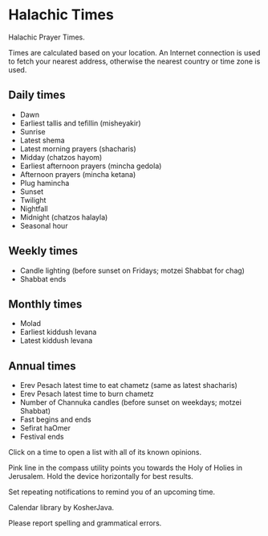 # Halachic Times
Halachic Prayer Times.

Times are calculated based on your location. An Internet connection is used to fetch your nearest address, otherwise the nearest country or time zone is used.

## Daily times
* Dawn
* Earliest tallis and tefillin (misheyakir)
* Sunrise
* Latest shema
* Latest morning prayers (shacharis)
* Midday (chatzos hayom)
* Earliest afternoon prayers (mincha gedola)
* Afternoon prayers (mincha ketana)
* Plug hamincha
* Sunset
* Twilight
* Nightfall
* Midnight (chatzos halayla)
* Seasonal hour

## Weekly times
* Candle lighting (before sunset on Fridays; motzei Shabbat for chag)
* Shabbat ends

## Monthly times
* Molad
* Earliest kiddush levana
* Latest kiddush levana

## Annual times
* Erev Pesach latest time to eat chametz (same as latest shacharis)
* Erev Pesach latest time to burn chametz
* Number of Channuka candles (before sunset on weekdays; motzei Shabbat)
* Fast begins and ends
* Sefirat haOmer
* Festival ends

Click on a time to open a list with all of its known opinions.

Pink line in the compass utility points you towards the Holy of Holies in Jerusalem. Hold the device horizontally for best results.

Set repeating notifications to remind you of an upcoming time.

Calendar library by KosherJava.

Please report spelling and grammatical errors.
